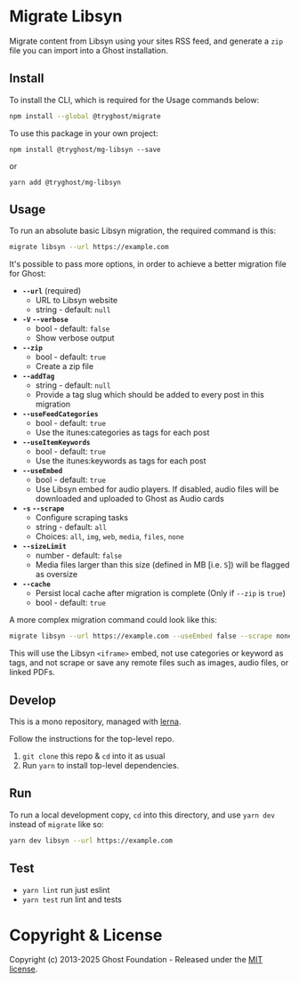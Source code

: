 # Migrate Libsyn

Migrate content from Libsyn using your sites RSS feed, and generate a `zip` file you can import into a Ghost installation.

## Install

To install the CLI, which is required for the Usage commands below:

```sh
npm install --global @tryghost/migrate
```

To use this package in your own project:

`npm install @tryghost/mg-libsyn --save`

or

`yarn add @tryghost/mg-libsyn`


## Usage

To run an absolute basic Libsyn migration, the required command is this:

```sh
migrate libsyn --url https://example.com
```

It's possible to pass more options, in order to achieve a better migration file for Ghost:

- **`--url`** (required)
    - URL to Libsyn website
    - string - default: `null`
- **`-V` `--verbose`**
    - bool - default: `false`
    - Show verbose output
- **`--zip`**
    - bool - default: `true`
    - Create a zip file
- **`--addTag`**
    - string - default: `null`
    - Provide a tag slug which should be added to every post in this migration
- **`--useFeedCategories`**
    - bool - default: `true`
    - Use the itunes:categories as tags for each post
- **`--useItemKeywords`**
    - bool - default: `true`
    - Use the itunes:keywords as tags for each post
- **`--useEmbed`**
    - bool - default: `true`
    - Use Libsyn embed for audio players. If disabled, audio files will be downloaded and uploaded to Ghost as Audio cards
- **`-s` `--scrape`** 
    - Configure scraping tasks
    - string - default: `all` 
    - Choices: `all`, `img`, `web`, `media`, `files`, `none`
- **`--sizeLimit`**
    - number - default: `false`
    - Media files larger than this size (defined in MB [i.e. `5`]) will be flagged as oversize
- **`--cache`** 
    - Persist local cache after migration is complete (Only if `--zip` is `true`)
    - bool - default: `true`


A more complex migration command could look like this:

```sh
migrate libsyn --url https://example.com --useEmbed false --scrape none  --useFeedCategories false --useItemKeywords false
```

This will use the Libsyn `<iframe>` embed, not use categories or keyword as tags, and not scrape or save any remote files such as images, audio files, or linked PDFs.


## Develop

This is a mono repository, managed with [lerna](https://lerna.js.org).

Follow the instructions for the top-level repo.
1. `git clone` this repo & `cd` into it as usual
2. Run `yarn` to install top-level dependencies.


## Run

To run a local development copy, `cd` into this directory, and use `yarn dev` instead of `migrate` like so:


```sh
yarn dev libsyn --url https://example.com
```


## Test

- `yarn lint` run just eslint
- `yarn test` run lint and tests


# Copyright & License

Copyright (c) 2013-2025 Ghost Foundation - Released under the [MIT license](LICENSE).
